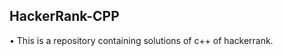 HackerRank-CPP
---------------------------

• This is a repository containing solutions of c++ of hackerrank.
